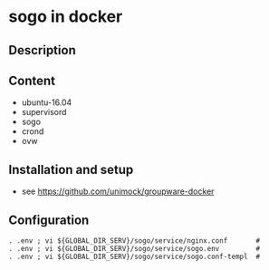 # sogo in docker

## Description

## Content
- ubuntu-16.04
- supervisord
- sogo
- crond
- ovw

## Installation and setup

* see https://github.com/unimock/groupware-docker

## Configuration
```
. .env ; vi ${GLOBAL_DIR_SERV}/sogo/service/nginx.conf       #
. .env ; vi ${GLOBAL_DIR_SERV}/sogo/service/sogo.env         #
. .env ; vi ${GLOBAL_DIR_SERV}/sogo/service/sogo.conf-templ  #
```
